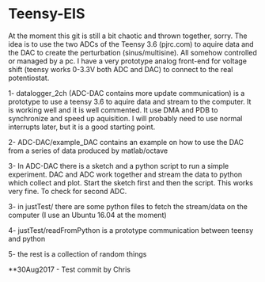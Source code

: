 # Teensy-EIS

At the moment this git is still a bit chaotic and thrown together, sorry.
The idea is to use the two ADCs of the Teensy 3.6 (pjrc.com) to aquire data and the DAC to create the perturbation (sinus/multisine). All somehow controlled or managed by a pc. I have a very prototype analog front-end for voltage shift (teensy works 0-3.3V both ADC and DAC) to connect to the real potentiostat. 

1- datalogger_2ch (ADC-DAC contains more update communication) is a prototype to use a teensy 3.6 to aquire data and stream to the computer. It is working well and it is well commented. It use DMA and PDB to synchronize and speed up aquisition. I will probably need to use normal interrupts later, but it is a good starting point. 

2- ADC-DAC/example_DAC contains an example on how to use the DAC from a series of data produced by matlab/octave

3- In ADC-DAC there is a sketch and a python script to run a simple experiment. DAC and ADC work together and stream the data to python which collect and plot. Start the sketch first and then the script. This works very fine. To check for second ADC. 

3- in justTest/ there are some python files to fetch the stream/data on the computer (I use an Ubuntu 16.04 at the moment)

4- justTest/readFromPython is a prototype communication between teensy and python 

5- the rest is a collection of random things

**30Aug2017 - Test commit by Chris
